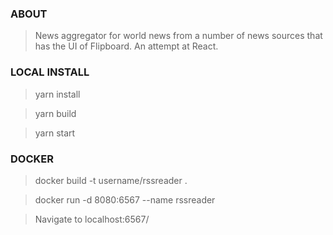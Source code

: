 ### ABOUT

> News aggregator for world news from a number of news sources that has the UI of Flipboard.  An attempt at React.

### LOCAL INSTALL

> yarn install

> yarn build

> yarn start



### DOCKER

> docker build -t username/rssreader .

> docker run -d 8080:6567 --name rssreader

> Navigate to localhost:6567/
